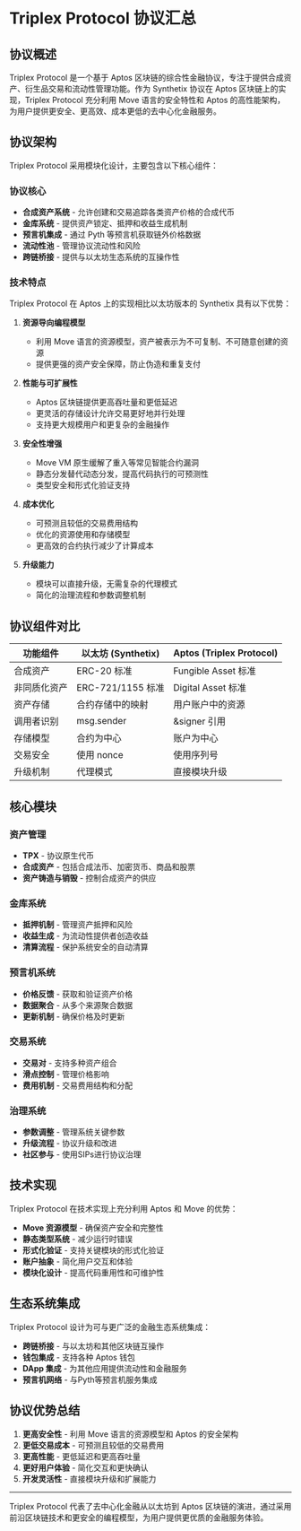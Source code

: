 # Triplex Protocol 协议汇总

## 协议概述

Triplex Protocol 是一个基于 Aptos 区块链的综合性金融协议，专注于提供合成资产、衍生品交易和流动性管理功能。作为 Synthetix 协议在 Aptos 区块链上的实现，Triplex Protocol 充分利用 Move 语言的安全特性和 Aptos 的高性能架构，为用户提供更安全、更高效、成本更低的去中心化金融服务。

## 协议架构

Triplex Protocol 采用模块化设计，主要包含以下核心组件：

### 协议核心

- **合成资产系统** - 允许创建和交易追踪各类资产价格的合成代币
- **金库系统** - 提供资产锁定、抵押和收益生成机制
- **预言机集成** - 通过 Pyth 等预言机获取链外价格数据
- **流动性池** - 管理协议流动性和风险
- **跨链桥接** - 提供与以太坊生态系统的互操作性

### 技术特点

Triplex Protocol 在 Aptos 上的实现相比以太坊版本的 Synthetix 具有以下优势：

1. **资源导向编程模型**
   - 利用 Move 语言的资源模型，资产被表示为不可复制、不可随意创建的资源
   - 提供更强的资产安全保障，防止伪造和重复支付

2. **性能与可扩展性**
   - Aptos 区块链提供更高吞吐量和更低延迟
   - 更灵活的存储设计允许交易更好地并行处理
   - 支持更大规模用户和更复杂的金融操作

3. **安全性增强**
   - Move VM 原生缓解了重入等常见智能合约漏洞
   - 静态分发替代动态分发，提高代码执行的可预测性
   - 类型安全和形式化验证支持

4. **成本优化**
   - 可预测且较低的交易费用结构
   - 优化的资源使用和存储模型
   - 更高效的合约执行减少了计算成本

5. **升级能力**
   - 模块可以直接升级，无需复杂的代理模式
   - 简化的治理流程和参数调整机制

## 协议组件对比

| 功能组件 | 以太坊 (Synthetix) | Aptos (Triplex Protocol) |
|---------|-------------------|--------------------------|
| 合成资产 | ERC-20 标准 | Fungible Asset 标准 |
| 非同质化资产 | ERC-721/1155 标准 | Digital Asset 标准 |
| 资产存储 | 合约存储中的映射 | 用户账户中的资源 |
| 调用者识别 | msg.sender | &signer 引用 |
| 存储模型 | 合约为中心 | 账户为中心 |
| 交易安全 | 使用 nonce | 使用序列号 |
| 升级机制 | 代理模式 | 直接模块升级 |

## 核心模块

### 资产管理
- **TPX** - 协议原生代币
- **合成资产** - 包括合成法币、加密货币、商品和股票
- **资产铸造与销毁** - 控制合成资产的供应

### 金库系统
- **抵押机制** - 管理资产抵押和风险
- **收益生成** - 为流动性提供者创造收益
- **清算流程** - 保护系统安全的自动清算

### 预言机系统
- **价格反馈** - 获取和验证资产价格
- **数据聚合** - 从多个来源聚合数据
- **更新机制** - 确保价格及时更新

### 交易系统
- **交易对** - 支持多种资产组合
- **滑点控制** - 管理价格影响
- **费用机制** - 交易费用结构和分配

### 治理系统
- **参数调整** - 管理系统关键参数
- **升级流程** - 协议升级和改进
- **社区参与** - 使用SIPs进行协议治理

## 技术实现

Triplex Protocol 在技术实现上充分利用 Aptos 和 Move 的优势：

- **Move 资源模型** - 确保资产安全和完整性
- **静态类型系统** - 减少运行时错误
- **形式化验证** - 支持关键模块的形式化验证
- **账户抽象** - 简化用户交互和体验
- **模块化设计** - 提高代码重用性和可维护性

## 生态系统集成

Triplex Protocol 设计为可与更广泛的金融生态系统集成：

- **跨链桥接** - 与以太坊和其他区块链互操作
- **钱包集成** - 支持各种 Aptos 钱包
- **DApp 集成** - 为其他应用提供流动性和金融服务
- **预言机网络** - 与Pyth等预言机服务集成

## 协议优势总结

1. **更高安全性** - 利用 Move 语言的资源模型和 Aptos 的安全架构
2. **更低交易成本** - 可预测且较低的交易费用
3. **更高性能** - 更低延迟和更高吞吐量
4. **更好用户体验** - 简化交互和更快确认
5. **开发灵活性** - 直接模块升级和扩展能力

---

Triplex Protocol 代表了去中心化金融从以太坊到 Aptos 区块链的演进，通过采用前沿区块链技术和更安全的编程模型，为用户提供更优质的金融服务体验。 